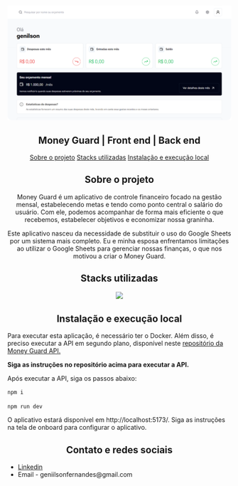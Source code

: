 <img src="ui_01.png">

<h2 align="center">Money Guard | Front end | Back end</h1>

  <p align="center" id="menu">
    <a href="#sobre-o-projeto">Sobre o projeto</a>
    <a href="#stacks-utilizadas">Stacks utilizadas</a>
    <a href="#instalação-e-execução-local">Instalação e execução local</a>
  </p>

  <h2 align="center" id="sobre-o-projeto">Sobre o projeto</h2>

  <p align="center">
    Money Guard é um aplicativo de controle financeiro focado na gestão mensal, estabelecendo metas e tendo como ponto central o salário do usuário. Com ele, podemos acompanhar de forma mais eficiente o que recebemos, estabelecer objetivos e economizar nossa graninha.
  <p>
 <p align="center">
  Este aplicativo nasceu da necessidade de substituir o uso do Google Sheets por um sistema mais completo. Eu e minha esposa enfrentamos limitações ao utilizar o Google Sheets para gerenciar nossas finanças, o que nos motivou a criar o Money Guard. 
</p>
  <h2 align="center" id="stacks-utilizadas">Stacks utilizadas</h2>
<p align="center">
  <a href="https://skillicons.dev">
    <img src="https://skillicons.dev/icons?i=git,docker,ts,netlify,nodejs,postgres,prisma,react,redux,supabase,tailwind,figma" />
  </a>
</p>




  <h2 id="instalação-e-execução-local" align="center"> Instalação e execução local </h2>
  
  <p>
  Para executar esta aplicação, é necessário ter o Docker. Além disso, é preciso executar a API em segundo plano, disponível neste 
     <a href="https://github.com/geniilsonfernandes/moneyguard-api">repositório da Money Guard API.</a>

  <b>Siga as instruções no repositório acima para executar a API.</b>
  </p>
  

  <p>
Após executar a API, siga os passos abaixo:
  </p>
  
  
  ```
  npm i

  npm run dev 

  ```

 <p>
O aplicativo estará disponível em http://localhost:5173/. Siga as instruções na tela de onboard para configurar o aplicativo.
  </p>
  
  

<h2 align="center">Contato e redes sociais</h2>
  <ul>
    <li>
      <a href="https://www.linkedin.com/in/genilson-fernandes">Linkedin</a>
    </li>
    <li>
      Email - geniilsonfernandes@gmail.com
    </li>
  </ul>
